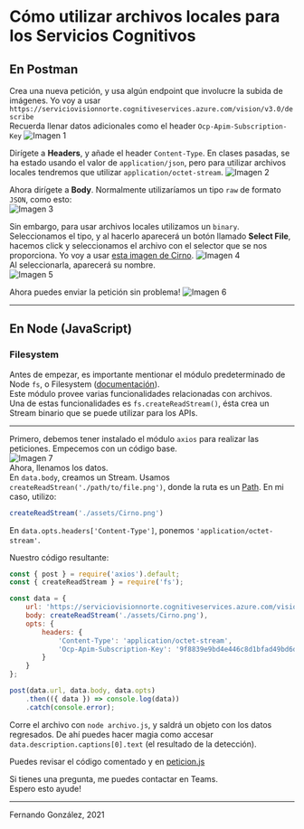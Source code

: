 # Cómo utilizar archivos locales para los Servicios Cognitivos 

## En Postman
Crea una nueva petición, y usa algún endpoint que involucre la subida de imágenes. Yo voy a usar  
```https://serviciovisionnorte.cognitiveservices.azure.com/vision/v3.0/describe```  
Recuerda llenar datos adicionales como el header `Ocp-Apim-Subscription-Key`
![Imagen 1](assets/1.png)  

Dirígete a **Headers**, y añade el header `Content-Type`. En clases pasadas, se ha estado usando el valor de `application/json`, pero para utilizar archivos locales tendremos que utilizar `application/octet-stream`.
![Imagen 2](assets/2.png)  

Ahora dirígete a **Body**. Normalmente utilizaríamos un tipo `raw` de formato `JSON`, como esto:  
![Imagen 3](assets/3.png)  

Sin embargo, para usar archivos locales utilizamos un `binary`. Seleccionamos el tipo, y al hacerlo aparecerá un botón llamado **Select File**, hacemos click y seleccionamos el archivo con el selector que se nos proporciona. Yo voy a usar [esta imagen de Cirno](assets/Cirno.png).
![Imagen 4](assets/4.png)  
Al seleccionarla, aparecerá su nombre.  
![Imagen 5](assets/5.png)  

Ahora puedes enviar la petición sin problema!
![Imagen 6](assets/6.png)  
- - -
## En Node (JavaScript)

### Filesystem
Antes de empezar, es importante mentionar el módulo predeterminado de Node `fs`, o Filesystem ([documentación](https://nodejs.org/api/fs.html)).  
Este módulo provee varias funcionalidades relacionadas con archivos.  
Una de estas funcionalidades es `fs.createReadStream()`, ésta crea un Stream binario que se puede utilizar para los APIs.
- - -
Primero, debemos tener instalado el módulo `axios` para realizar las peticiones. Empecemos con un código base.  
![Imagen 7](assets/7.png)  
Ahora, llenamos los datos.  
En `data.body`, creamos un Stream. Usamos `createReadStrean('./path/to/file.png')`, donde la ruta es un [Path](https://nodejs.org/api/path.html). En mi caso, utilizo:
```js
createReadStream('./assets/Cirno.png')
```  

En `data.opts.headers['Content-Type']`, ponemos `'application/octet-stream'`.  

Nuestro código resultante: 
```js
const { post } = require('axios').default;
const { createReadStream } = require('fs');

const data = {
    url: 'https://serviciovisionnorte.cognitiveservices.azure.com/vision/v3.0/describe',
    body: createReadStream('./assets/Cirno.png'),
    opts: {
        headers: {
            'Content-Type': 'application/octet-stream',
            'Ocp-Apim-Subscription-Key': '9f8839e9bd4e446c8d1bfad49bd6db72'
        }
    }
};

post(data.url, data.body, data.opts)
    .then(({ data }) => console.log(data))
    .catch(console.error);
```
Corre el archivo con `node archivo.js`, y saldrá un objeto con los datos regresados. De ahí puedes hacer magia como accesar `data.description.captions[0].text` (el resultado de la detección).  

Puedes revisar el código comentado y  en [peticion.js](peticion.js)  

Si tienes una pregunta, me puedes contactar en Teams.  
Espero esto ayude!
- - -
Fernando González, 2021